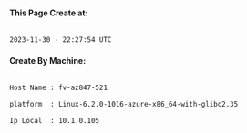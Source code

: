 
   
#### This Page Create at:

```bash

2023-11-30 - 22:27:54 UTC

```

#### Create By Machine:

```bash

Host Name : fv-az847-521

platform  : Linux-6.2.0-1016-azure-x86_64-with-glibc2.35

Ip Local  : 10.1.0.105

```

